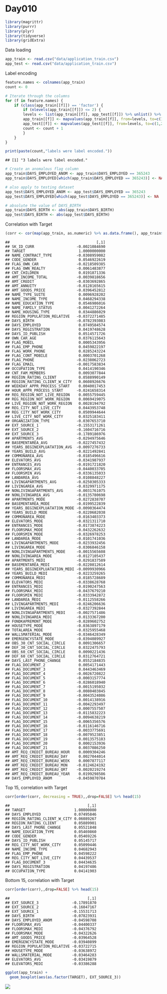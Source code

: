 Day010
================

``` r
library(magrittr)
library(purrr)
library(plyr)
library(tidyverse)
library(gridExtra)
```

Data loading

``` r
app_train <- read.csv("data/application_train.csv")
app_test <- read.csv("data/application_train.csv")
```

Label encoding

``` r
feature.names <- colnames(app_train)
count <- 0

# Iterate through the columns
for (f in feature.names) {
    if (class(app_train[[f]]) == 'factor') {
        if (nlevels(app_train[[f]]) <= 2) {
        levels <- list(app_train[[f]], app_test[[f]]) %>% unlist() %>% levels()
        app_train[[f]] <- mapvalues(app_train[[f]], from=levels, to=c(1,2)) %>% as.integer()
        app_test[[f]] <- mapvalues(app_test[[f]], from=levels, to=c(1,2)) %>% as.integer()
        count <- count + 1
        }
    }
}

print(paste(count,"labels were label encoded."))
```

    ## [1] "3 labels were label encoded."

``` r
# Create an anomalous flag column
app_train$DAYS_EMPLOYED_ANOM <- app_train$DAYS_EMPLOYED == 365243
app_train$DAYS_EMPLOYED[which(app_train$DAYS_EMPLOYED == 365243)] <- NA

# also apply to testing dataset
app_test$DAYS_EMPLOYED_ANOM <- app_test$DAYS_EMPLOYED == 365243
app_test$DAYS_EMPLOYED[which(app_test$DAYS_EMPLOYED == 365243)] <- NA

# absolute the value of DAYS_BIRTH
app_train$DAYS_BIRTH <- abs(app_train$DAYS_BIRTH)
app_test$DAYS_BIRTH <- abs(app_test$DAYS_BIRTH)
```

Correlation with Target

``` r
(corr <- cor(map(app_train, as.numeric) %>% as.data.frame(), app_train$TARGET, use = "pairwise.complete.obs"))
```

    ##                                       [,1]
    ## SK_ID_CURR                   -0.0021084690
    ## TARGET                        1.0000000000
    ## NAME_CONTRACT_TYPE           -0.0308959082
    ## CODE_GENDER                   0.0546922619
    ## FLAG_OWN_CAR                 -0.0218509385
    ## FLAG_OWN_REALTY              -0.0061483877
    ## CNT_CHILDREN                  0.0191871336
    ## AMT_INCOME_TOTAL             -0.0039818656
    ## AMT_CREDIT                   -0.0303692865
    ## AMT_ANNUITY                  -0.0128165615
    ## AMT_GOODS_PRICE              -0.0396452812
    ## NAME_TYPE_SUITE               0.0096928202
    ## NAME_INCOME_TYPE              0.0468294338
    ## NAME_EDUCATION_TYPE           0.0546986016
    ## NAME_FAMILY_STATUS           -0.0041272264
    ## NAME_HOUSING_TYPE             0.0344886029
    ## REGION_POPULATION_RELATIVE   -0.0372271485
    ## DAYS_BIRTH                   -0.0782393083
    ## DAYS_EMPLOYED                 0.0749584574
    ## DAYS_REGISTRATION             0.0419748628
    ## DAYS_ID_PUBLISH               0.0514571726
    ## OWN_CAR_AGE                   0.0376115643
    ## FLAG_MOBIL                    0.0005343956
    ## FLAG_EMP_PHONE                0.0459822197
    ## FLAG_WORK_PHONE               0.0285243224
    ## FLAG_CONT_MOBILE              0.0003701268
    ## FLAG_PHONE                   -0.0238062723
    ## FLAG_EMAIL                   -0.0017583834
    ## OCCUPATION_TYPE               0.0414190346
    ## CNT_FAM_MEMBERS               0.0093077844
    ## REGION_RATING_CLIENT          0.0588990149
    ## REGION_RATING_CLIENT_W_CITY   0.0608926676
    ## WEEKDAY_APPR_PROCESS_START    0.0040017453
    ## HOUR_APPR_PROCESS_START      -0.0241658314
    ## REG_REGION_NOT_LIVE_REGION    0.0055759445
    ## REG_REGION_NOT_WORK_REGION    0.0069419075
    ## LIVE_REGION_NOT_WORK_REGION   0.0028194792
    ## REG_CITY_NOT_LIVE_CITY        0.0443953748
    ## REG_CITY_NOT_WORK_CITY        0.0509944644
    ## LIVE_CITY_NOT_WORK_CITY       0.0325183411
    ## ORGANIZATION_TYPE            -0.0307653710
    ## EXT_SOURCE_1                 -0.1553171261
    ## EXT_SOURCE_2                 -0.1604716716
    ## EXT_SOURCE_3                 -0.1789186976
    ## APARTMENTS_AVG               -0.0294975646
    ## BASEMENTAREA_AVG             -0.0227457432
    ## YEARS_BEGINEXPLUATATION_AVG  -0.0097276733
    ## YEARS_BUILD_AVG              -0.0221492841
    ## COMMONAREA_AVG               -0.0185496616
    ## ELEVATORS_AVG                -0.0341987937
    ## ENTRANCES_AVG                -0.0191721820
    ## FLOORSMAX_AVG                -0.0440033705
    ## FLOORSMIN_AVG                -0.0336135033
    ## LANDAREA_AVG                 -0.0108848227
    ## LIVINGAPARTMENTS_AVG         -0.0250305333
    ## LIVINGAREA_AVG               -0.0329971175
    ## NONLIVINGAPARTMENTS_AVG      -0.0031761075
    ## NONLIVINGAREA_AVG            -0.0135780698
    ## APARTMENTS_MODE              -0.0272838707
    ## BASEMENTAREA_MODE            -0.0199522839
    ## YEARS_BEGINEXPLUATATION_MODE -0.0090364474
    ## YEARS_BUILD_MODE             -0.0220682038
    ## COMMONAREA_MODE              -0.0163403373
    ## ELEVATORS_MODE               -0.0321311710
    ## ENTRANCES_MODE               -0.0173874223
    ## FLOORSMAX_MODE               -0.0432262632
    ## FLOORSMIN_MODE               -0.0326978253
    ## LANDAREA_MODE                -0.0101741036
    ## LIVINGAPARTMENTS_MODE        -0.0233932456
    ## LIVINGAREA_MODE              -0.0306846158
    ## NONLIVINGAPARTMENTS_MODE     -0.0015565608
    ## NONLIVINGAREA_MODE           -0.0127105437
    ## APARTMENTS_MEDI              -0.0291837589
    ## BASEMENTAREA_MEDI            -0.0220812614
    ## YEARS_BEGINEXPLUATATION_MEDI -0.0099930966
    ## YEARS_BUILD_MEDI             -0.0223259265
    ## COMMONAREA_MEDI              -0.0185728689
    ## ELEVATORS_MEDI               -0.0338628768
    ## ENTRANCES_MEDI               -0.0190247563
    ## FLOORSMAX_MEDI               -0.0437679210
    ## FLOORSMIN_MEDI               -0.0333942872
    ## LANDAREA_MEDI                -0.0112558266
    ## LIVINGAPARTMENTS_MEDI        -0.0246206636
    ## LIVINGAREA_MEDI              -0.0327392844
    ## NONLIVINGAPARTMENTS_MEDI     -0.0027571486
    ## NONLIVINGAREA_MEDI           -0.0133367200
    ## FONDKAPREMONT_MODE           -0.0289602752
    ## HOUSETYPE_MODE               -0.0363897179
    ## TOTALAREA_MODE               -0.0325955468
    ## WALLSMATERIAL_MODE           -0.0346428349
    ## EMERGENCYSTATE_MODE          -0.0394089927
    ## OBS_30_CNT_SOCIAL_CIRCLE      0.0091306657
    ## DEF_30_CNT_SOCIAL_CIRCLE      0.0322475793
    ## OBS_60_CNT_SOCIAL_CIRCLE      0.0090221436
    ## DEF_60_CNT_SOCIAL_CIRCLE      0.0312764721
    ## DAYS_LAST_PHONE_CHANGE        0.0552184835
    ## FLAG_DOCUMENT_2               0.0054171443
    ## FLAG_DOCUMENT_3               0.0443463469
    ## FLAG_DOCUMENT_4              -0.0026720822
    ## FLAG_DOCUMENT_5              -0.0003157774
    ## FLAG_DOCUMENT_6              -0.0286018940
    ## FLAG_DOCUMENT_7              -0.0015195032
    ## FLAG_DOCUMENT_8              -0.0080403845
    ## FLAG_DOCUMENT_9              -0.0043524086
    ## FLAG_DOCUMENT_10             -0.0014138916
    ## FLAG_DOCUMENT_11             -0.0042293497
    ## FLAG_DOCUMENT_12             -0.0007557507
    ## FLAG_DOCUMENT_13             -0.0115832223
    ## FLAG_DOCUMENT_14             -0.0094638219
    ## FLAG_DOCUMENT_15             -0.0065356576
    ## FLAG_DOCUMENT_16             -0.0116146716
    ## FLAG_DOCUMENT_17             -0.0033775691
    ## FLAG_DOCUMENT_18             -0.0079523851
    ## FLAG_DOCUMENT_19             -0.0013575183
    ## FLAG_DOCUMENT_20              0.0002153936
    ## FLAG_DOCUMENT_21              0.0037086250
    ## AMT_REQ_CREDIT_BUREAU_HOUR    0.0009304246
    ## AMT_REQ_CREDIT_BUREAU_DAY     0.0027044014
    ## AMT_REQ_CREDIT_BUREAU_WEEK    0.0007877117
    ## AMT_REQ_CREDIT_BUREAU_MON    -0.0124624192
    ## AMT_REQ_CREDIT_BUREAU_QRT    -0.0020219274
    ## AMT_REQ_CREDIT_BUREAU_YEAR    0.0199298586
    ## DAYS_EMPLOYED_ANOM           -0.0459870784

Top 15, correlation with Target

``` r
corr[order(corr, decreasing = TRUE),,drop=FALSE] %>% head(15)
```

    ##                                   [,1]
    ## TARGET                      1.00000000
    ## DAYS_EMPLOYED               0.07495846
    ## REGION_RATING_CLIENT_W_CITY 0.06089267
    ## REGION_RATING_CLIENT        0.05889901
    ## DAYS_LAST_PHONE_CHANGE      0.05521848
    ## NAME_EDUCATION_TYPE         0.05469860
    ## CODE_GENDER                 0.05469226
    ## DAYS_ID_PUBLISH             0.05145717
    ## REG_CITY_NOT_WORK_CITY      0.05099446
    ## NAME_INCOME_TYPE            0.04682943
    ## FLAG_EMP_PHONE              0.04598222
    ## REG_CITY_NOT_LIVE_CITY      0.04439537
    ## FLAG_DOCUMENT_3             0.04434635
    ## DAYS_REGISTRATION           0.04197486
    ## OCCUPATION_TYPE             0.04141903

Bottom 15, correlation with Target

``` r
corr[order(corr),,drop=FALSE] %>% head(15)
```

    ##                                   [,1]
    ## EXT_SOURCE_3               -0.17891870
    ## EXT_SOURCE_2               -0.16047167
    ## EXT_SOURCE_1               -0.15531713
    ## DAYS_BIRTH                 -0.07823931
    ## DAYS_EMPLOYED_ANOM         -0.04598708
    ## FLOORSMAX_AVG              -0.04400337
    ## FLOORSMAX_MEDI             -0.04376792
    ## FLOORSMAX_MODE             -0.04322626
    ## AMT_GOODS_PRICE            -0.03964528
    ## EMERGENCYSTATE_MODE        -0.03940899
    ## REGION_POPULATION_RELATIVE -0.03722715
    ## HOUSETYPE_MODE             -0.03638972
    ## WALLSMATERIAL_MODE         -0.03464283
    ## ELEVATORS_AVG              -0.03419879
    ## ELEVATORS_MEDI             -0.03386288

``` r
ggplot(app_train) +
  geom_boxplot(aes(as.factor(TARGET), EXT_SOURCE_3))
```

![](Day010_files/figure-markdown_github/unnamed-chunk-9-1.png)
